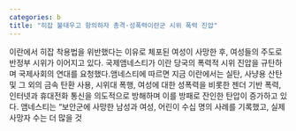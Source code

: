 ```yaml
---
categories: b
title: "히잡 불태우고 항의하자 총격·성폭력이란군 시위 폭력 진압"
---
```

이란에서 히잡 착용법을 위반했다는 이유로 체포된 여성이 사망한 후, 여성들의 주도로 반정부 시위가 이어지고 있다. 국제앰네스티가 이란 당국의 폭력적 시위 진압을 규탄하며 국제사회의 연대를 요청했다.앰네스티에 따르면 지금 이란에서는 실탄, 사냥용 산탄 및 그 외의 금속 탄환 사용, 시위대 폭행, 여성에 대한 성폭력을 비롯한 젠더 기반 폭력, 인터넷과 휴대전화 통신을 의도적으로 방해하며 이를 방패로 잔인한 탄압이 증가하고 있다. 앰네스티는 “보안군에 사망한 남성과 여성, 어린이 수십 명의 사례를 기록했고, 실제 사망자 수는 더 많을 것